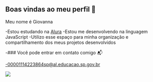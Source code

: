 ## Boas vindas ao meu perfil 🖤

Meu nome é Giovanna

-Estou estudando na [Alura](https://www.alura.com.br)
-Estou me desenvolvendo na linguagem JavaScript
-Utilizo esse espaço para minha organização e compartilhamento dos meus projetos desenvolvidos

-### Você pode entrar em contato comigo 📬

-00001114223864sp@al.educacao.sp.gov.br

![](https://media1.tenor.com/m/4JrXa9-Bp1QAAAAC/thomas-the-maze-runner.gif)
